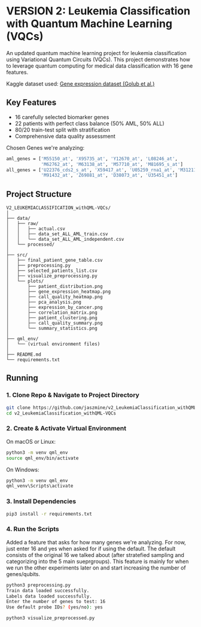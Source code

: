 # VERSION 2: Leukemia Classification with Quantum Machine Learning (VQCs)

An updated quantum machine learning project for leukemia classification using Variational Quantum Circuits (VQCs). This project demonstrates how to leverage quantum computing for medical data classification with 16 gene features.

Kaggle dataset used: [Gene expression dataset (Golub et al.)](https://www.kaggle.com/datasets/crawford/gene-expression?select=data_set_ALL_AML_independent.csv)

## Key Features
- 16 carefully selected biomarker genes
- 22 patients with perfect class balance (50% AML, 50% ALL)
- 80/20 train-test split with stratification
- Comprehensive data quality assessment

Chosen Genes we're analyzing:
```bash
aml_genes = ['M55150_at', 'X95735_at', 'Y12670_at', 'L08246_at', 
             'M62762_at', 'M63138_at', 'M57710_at', 'M81695_s_at']
all_genes = ['U22376_cds2_s_at', 'X59417_at', 'U05259_rna1_at', 'M31211_s_at', 
             'M91432_at', 'Z69881_at', 'D38073_at', 'U35451_at']
```

## Project Structure
```tree
V2_LEUKEMIACLASSIFICATION_withQML-VQCs/
│
├── data/
│   ├── raw/
│   │   ├── actual.csv
│   │   ├── data_set_ALL_AML_train.csv
│   │   └── data_set_ALL_AML_independent.csv
│   └── processed/
│
├── src/
│   ├── final_patient_gene_table.csv
│   ├── preprocessing.py
│   ├── selected_patients_list.csv
│   ├── visualize_preprocessing.py
│   └── plots/
│       ├── patient_distribution.png
│       ├── gene_expression_heatmap.png
│       ├── call_quality_heatmap.png
│       ├── pca_analysis.png
│       ├── expression_by_cancer.png
│       ├── correlation_matrix.png
│       ├── patient_clustering.png
│       ├── call_quality_summary.png
│       └── summary_statistics.png
│
├── qml_env/
│   └── (virtual environment files)
│
├── README.md
└── requirements.txt
```


## Running

### 1. Clone Repo & Navigate to Project Directory
```bash
git clone https://github.com/jaszmine/v2_LeukemiaClassification_withQML-VQCs.git
cd v2_LeukemiaClassification_withQML-VQCs
```

### 2. Create & Activate Virtual Environment

On macOS or Linux: 
```bash
python3 -m venv qml_env
source qml_env/bin/activate
```

On Windows: 
```bash
python3 -m venv qml_env
qml_venv\Scripts\activate
```

### 3. Install Dependencies
```bash
pip3 install -r requirements.txt
```

### 4. Run the Scripts
Added a feature that asks for how many genes we're analyzing. For now, just enter 16 and yes when asked for if using the default. The default consists of the original 16 we talked about (after stratefied sampling and categorizing into the 5 main sueprgroups). This feature is mainly for when we run the other experiments later on and start increasing the number of genes/qubits.
```bash
python3 preprocessing.py
Train data loaded successfully.
Labels data loaded successfully.
Enter the number of genes to test: 16
Use default probe IDs? (yes/no): yes
```

```bash
python3 visualize_preprocessed.py
```